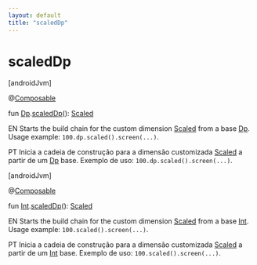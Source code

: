 ```yaml
---
layout: default
title: "scaledDp"
---
```


# scaledDp

[androidJvm]

@[Composable](https://developer.android.com/reference/kotlin/androidx/compose/runtime/Composable.html)

fun [Dp](https://developer.android.com/reference/kotlin/androidx/compose/ui/unit/Dp.html).[scaledDp](scaled-dp.md)(): [Scaled](-scaled/index.md)

EN Starts the build chain for the custom dimension [Scaled](-scaled/index.md) from a base [Dp](https://developer.android.com/reference/kotlin/androidx/compose/ui/unit/Dp.html). Usage example: `100.dp.scaled().screen(...)`.

PT Inicia a cadeia de construção para a dimensão customizada [Scaled](-scaled/index.md) a partir de um [Dp](https://developer.android.com/reference/kotlin/androidx/compose/ui/unit/Dp.html) base. Exemplo de uso: `100.dp.scaled().screen(...)`.

[androidJvm]

@[Composable](https://developer.android.com/reference/kotlin/androidx/compose/runtime/Composable.html)

fun [Int](https://kotlinlang.org/api/core/kotlin-stdlib/kotlin/-int/index.html).[scaledDp](scaled-dp.md)(): [Scaled](-scaled/index.md)

EN Starts the build chain for the custom dimension [Scaled](-scaled/index.md) from a base [Int](https://kotlinlang.org/api/core/kotlin-stdlib/kotlin/-int/index.html). Usage example: `100.scaled().screen(...)`.

PT Inicia a cadeia de construção para a dimensão customizada [Scaled](-scaled/index.md) a partir de um [Int](https://kotlinlang.org/api/core/kotlin-stdlib/kotlin/-int/index.html) base. Exemplo de uso: `100.scaled().screen(...)`.